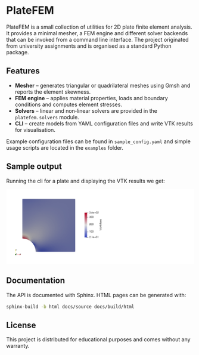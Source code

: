 # PlateFEM

PlateFEM is a small collection of utilities for 2D plate finite element analysis.
It provides a minimal mesher, a FEM engine and different solver backends that can
be invoked from a command line interface.  The project originated from
university assignments and is organised as a standard Python package.

## Features

- **Mesher** – generates triangular or quadrilateral meshes using Gmsh and
  reports the element skewness.
- **FEM engine** – applies material properties, loads and boundary conditions and
  computes element stresses.
- **Solvers** – linear and non‑linear solvers are provided in the `platefem.solvers`
  module.
- **CLI** – create models from YAML configuration files and write VTK results for
  visualisation.

Example configuration files can be found in `sample_config.yaml` and simple usage
scripts are located in the `examples` folder.

## Sample output

Running the cli for a plate and displaying the VTK results we get:

![Sample Von Mises](examples/imgs/VonMises_8000.png)

## Documentation

The API is documented with Sphinx.  HTML pages can be generated with:

```bash
sphinx-build -b html docs/source docs/build/html
```

## License

This project is distributed for educational purposes and comes without any
warranty.